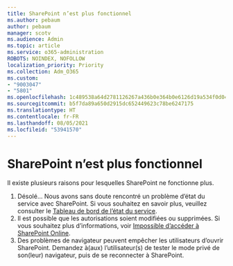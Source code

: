 ```yaml
---
title: SharePoint n’est plus fonctionnel
ms.author: pebaum
author: pebaum
manager: scotv
ms.audience: Admin
ms.topic: article
ms.service: o365-administration
ROBOTS: NOINDEX, NOFOLLOW
localization_priority: Priority
ms.collection: Adm_O365
ms.custom:
- "9003047"
- "5801"
ms.openlocfilehash: 1c489538a64d2781126267a436b0e364b0e6126d19a534f0d04c69d5a3ec341f
ms.sourcegitcommit: b5f7da89a650d2915dc652449623c78be6247175
ms.translationtype: HT
ms.contentlocale: fr-FR
ms.lasthandoff: 08/05/2021
ms.locfileid: "53941570"
---
```

# <a name="sharepoint-is-no-longer-working"></a>SharePoint n’est plus fonctionnel

Il existe plusieurs raisons pour lesquelles SharePoint ne fonctionne plus.

1. Désolé... Nous avons sans doute rencontré un problème d’état du service avec SharePoint. Si vous souhaitez en savoir plus, veuillez consulter le [Tableau de bord de l’état du service](https://admin.microsoft.com/AdminPortal/Home#/servicehealth).
2. Il est possible que les autorisations soient modifiées ou supprimées. Si vous souhaitez plus d’informations, voir [Impossible d’accéder à SharePoint Online](https://docs.microsoft.com/sharepoint/troubleshoot/sharing-and-permissions/sharepoint-online-inaccessible).
3. Des problèmes de navigateur peuvent empêcher les utilisateurs d’ouvrir SharePoint. Demandez à(aux) l’utilisateur(s) de tester le mode privé de son(leur) navigateur, puis de se reconnecter à SharePoint.